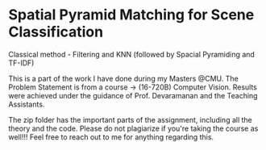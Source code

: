 # Spatial Pyramid Matching for Scene Classification
 Classical method - Filtering and KNN (followed by Spacial Pyramiding and TF-IDF)

This is a part of the work I have done during my Masters @CMU. The Problem Statement is from a course -> (16-720B) Computer Vision. Results were achieved under the guidance of Prof. Devaramanan and the Teaching Assistants. 

The zip folder has the important parts of the assignment, including all the theory and the code. Please do not plagiarize if you're taking the course as well!!! Feel free to reach out to me for anything regarding this.
